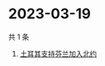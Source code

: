 # 2023-03-19

共 1 条

<!-- BEGIN ZHIHUSEARCH -->
<!-- 最后更新时间 Sun Mar 19 2023 01:05:32 GMT+0800 (China Standard Time) -->
1. [土耳其支持芬兰加入北约](https://www.zhihu.com/search?q=土耳其支持芬兰加入北约)
<!-- END ZHIHUSEARCH -->
